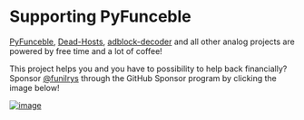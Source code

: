 # Supporting PyFunceble

[PyFunceble](https://github.com/funilrys/PyFunceble),
[Dead-Hosts](https://github.com/dead-hosts),
[adblock-decoder](https://github.com/pyunceble/adblock-decoder)
and all other analog projects are powered by free time and a lot of coffee!

This project helps you and you have to possibility to help back financially?
Sponsor [@funilrys](https://github.com/funilrys) through the GitHub Sponsor
program by clicking the image below!

[![image](https://github.blog/de/wp-content/uploads/sites/3/2019/05/mona-heart-featured.png?w=200)](https://github.com/sponsors/funilrys)
